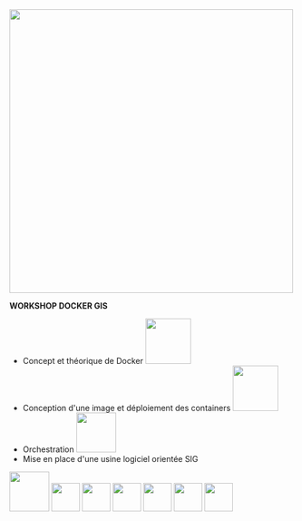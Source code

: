 
<img src="https://cloud.githubusercontent.com/assets/6421175/18340886/bb42eb98-75a7-11e6-8cec-be13f92c9f6f.png" width="500">

**WORKSHOP DOCKER GIS**


* Concept et théorique de Docker <img src="https://cloud.githubusercontent.com/assets/6421175/18341385/080cecc4-75aa-11e6-8392-7efbb01320e5.png" width="80">
* Conception d'une image et déploiement des containers <img src="https://cloud.githubusercontent.com/assets/6421175/18341737/b3a1b974-75ab-11e6-85d1-80d076babb09.png" width="80">
* Orchestration <img src="https://cloud.githubusercontent.com/assets/6421175/18341853/44295470-75ac-11e6-97b0-af6f6c73317c.png" width="70">
* Mise en place d'une usine logiciel orientée SIG
<img src="https://cloud.githubusercontent.com/assets/6421175/18341011/41a9ecae-75a8-11e6-9387-43945c30435c.png" width="70">
<img src="https://cloud.githubusercontent.com/assets/6421175/18341356/e8293e3a-75a9-11e6-8de7-165f68b17d75.png" width="50">
<img src="https://cloud.githubusercontent.com/assets/6421175/18341274/8fd6c57c-75a9-11e6-9e57-bf330d4dfecc.png" width="50">
<img src="https://cloud.githubusercontent.com/assets/6421175/18341093/a530766c-75a8-11e6-939c-4d3d6e96bf3c.png" width="50">
<img src="https://cloud.githubusercontent.com/assets/6421175/18341331/d023bb08-75a9-11e6-844f-55da3afbab9e.png" width="50">
<img src="https://cloud.githubusercontent.com/assets/6421175/18341127/d09ce4e8-75a8-11e6-91ce-b490e9ce5757.png" width="50">
<img src="https://cloud.githubusercontent.com/assets/6421175/18341170/060f6970-75a9-11e6-8263-fb830795c5d2.png" width="50">

